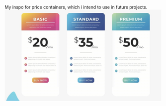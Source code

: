 My inspo for price containers, which i intend to use in future projects.
![an image of three boxes of different price subscriptions](./image-inspo.jpg "Insperation image")

